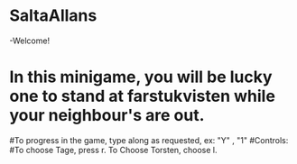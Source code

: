 # SaltaAllans
-Welcome!
# In this minigame, you will be lucky one to stand at farstukvisten while your neighbour's are out. 
#To progress in the game, type along as requested, ex: "Y" , "1" 
#Controls:
#To choose Tage, press r. To Choose Torsten, choose l.

